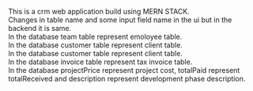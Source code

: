 This is a crm web application build using MERN STACK.<br>
Changes in table name and some input field name in the ui but in the backend it is same.<br>
In the database team table represent emoloyee table.<br>
In the database customer table represent client table.<br>
In the database customer table represent client table.<br>
In the database invoice table represent tax invoice table.<br>
In the database projectPrice represent project cost, totalPaid represent totalReceived and description 
represent development phase description.<br>